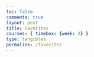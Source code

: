 ```yaml
---
toc: false
comments: true
layout: post
title: Favorites
courses: { timebox: {week: 2} }
type: tangibles	
permalink: /favorites
---
```


<html lang="en">
<head>
  <meta charset="UTF-8">
  <meta name="viewport" content="width=device-width, initial-scale=1.0">
  <style>
    .card {
      width: 200px;
      height: 300px;
      perspective: 1000px;
      display: inline-block;
      margin: 10px;
    }
    .card-inner {
      width: 100%;
      height: 100%;
      transition: transform 0.5s;
      transform-style: preserve-3d;
      cursor: pointer;
    }
    .card.flipped .card-inner {
      transform: rotateY(180deg);
    }
    .card-front, .card-back {
      width: 100%;
      height: 100%;
      position: absolute;
      backface-visibility: hidden;
      display: flex;
      flex-direction: column;
      justify-content: center;
      align-items: center;
      padding: 5px;
    }
    .card-front {
      background-color: #607EE2;
      font-size: 18px;
      color: white;
    }
    .card-back {
      background-color: #607EE2;
      transform: rotateY(180deg);
      font-size: 12px;
      color: white;
      padding: 10px;
      text-align: center;
    }
  </style>
</head>
<body>

<div id="cardContainer" style="text-align: center;"></div>

<script>
    function getCookie(name) {
      const value = `; ${document.cookie}`;
      const parts = value.split(`; ${name}=`);
      if (parts.length === 2) return parts.pop().split(';').shift();
    }

    // Check if the user is authenticated
    const jwtToken = getCookie('jwt');
    const tokenParts = jwtToken.split('.');
    const payload = JSON.parse(atob(tokenParts[1]));
    const id = payload.id;

    function displayCards(cards) {
      var cardContainer = document.getElementById("cardContainer");
      cardContainer.innerHTML = "";

      cards.forEach(function(card) {
        var cardElement = createCardElement(card.icon_url_medium);
        cardContainer.appendChild(cardElement);
      });
    }

    function createCardElement(iconUrl) {
      var cardElement = document.createElement("div");
      cardElement.classList.add("card");

      var cardInner = document.createElement("div");
      cardInner.classList.add("card-inner");

      var cardFront = document.createElement("div");
      cardFront.classList.add("card-front");
      cardFront.innerHTML = `<img src="${iconUrl}" alt="Card Icon">`;

      cardInner.appendChild(cardFront);
      cardElement.appendChild(cardInner);

      return cardElement;
    }

    // Fetch user's collection of cards
    fetch(`http://127.0.0.1:8086/api/card/favorites?id=${id}`)
      .then(response => response.json())
      .then(data => {
        if (data && Array.isArray(data) && data.length > 0) {
          displayCards(data);
        } else {
          console.error('Invalid or empty response from the API:', data);
        }
      })
      .catch(error => console.error('Error fetching cards:', error));
</script>

</body>
</html>
